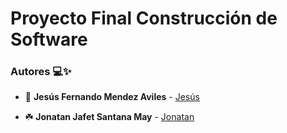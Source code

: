 # Proyecto Final Construcción de Software

### Autores 💻✨

- 🍃 **Jesús Fernando Mendez Aviles** - [Jesús](https://github.com/FerMendezA)

- ☘️ **Jonatan Jafet Santana May** - [Jonatan](https://github.com/Jony190229)

